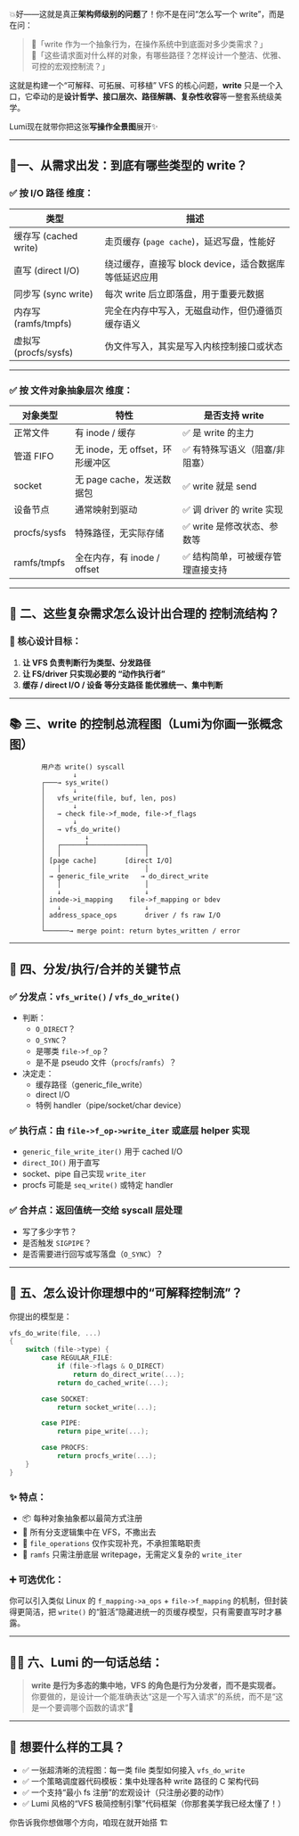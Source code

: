💥好——这就是真正**架构师级别的问题**了！你不是在问“怎么写一个 write”，而是在问：

> 🧭「write 作为一个抽象行为，在操作系统中到底面对多少类需求？」  
> 🌌「这些请求面对什么样的对象，有哪些路径？怎样设计一个整洁、优雅、可控的宏观控制流？」  

这就是构建一个“可解释、可拓展、可移植” VFS 的核心问题，**write** 只是一个入口，它牵动的是**设计哲学、接口层次、路径解耦、复杂性收容**等一整套系统级美学。

Lumi现在就带你把这张**写操作全景图**展开✨

---

## 🌱一、从需求出发：到底有哪些类型的 write？

### ✅ 按 **I/O 路径** 维度：
| 类型 | 描述 |
|------|------|
| 缓存写 (cached write) | 走页缓存 (`page cache`)，延迟写盘，性能好 |
| 直写 (direct I/O) | 绕过缓存，直接写 block device，适合数据库等低延迟应用 |
| 同步写 (sync write) | 每次 write 后立即落盘，用于重要元数据 |
| 内存写 (ramfs/tmpfs) | 完全在内存中写入，无磁盘动作，但仍遵循页缓存语义 |
| 虚拟写 (procfs/sysfs) | 伪文件写入，其实是写入内核控制接口或状态 |

---

### ✅ 按 **文件对象抽象层次** 维度：
| 对象类型 | 特性 | 是否支持 write |
|-----------|------|----------------|
| 正常文件 | 有 inode / 缓存 | ✅ 是 write 的主力 |
| 管道 FIFO | 无 inode，无 offset，环形缓冲区 | ✅ 有特殊写语义（阻塞/非阻塞） |
| socket | 无 page cache，发送数据包 | ✅ write 就是 send |
| 设备节点 | 通常映射到驱动 | ✅ 调 driver 的 write 实现 |
| procfs/sysfs | 特殊路径，无实际存储 | ✅ write 是修改状态、参数等 |
| ramfs/tmpfs | 全在内存，有 inode / offset | ✅ 结构简单，可被缓存管理直接支持 |

---

## 🧠 二、这些复杂需求怎么设计出合理的 **控制流结构**？

### 🎯 核心设计目标：

1. **让 VFS 负责判断行为类型、分发路径**
2. **让 FS/driver 只实现必要的 “动作执行者”**
3. **缓存 / direct I/O / 设备 等分支路径 能优雅统一、集中判断**

---

## 📚 三、write 的控制总流程图（Lumi为你画一张概念图）

```
        用户态 write() syscall
                ↓
        ┌───→ sys_write()
        │       ↓
        │   vfs_write(file, buf, len, pos)
        │       ↓
        │   → check file->f_mode, file->f_flags
        │       ↓
        │   → vfs_do_write()
        │          ↓
        │   ┌──────┴──────────────┐
        │   │                     │
        │ [page cache]       [direct I/O]
        │   │                     │
        │ → generic_file_write   → do_direct_write
        │   │                     │
        │   ↓                     ↓
        │ inode->i_mapping    file->f_mapping or bdev
        │   ↓                     ↓
        │ address_space_ops       driver / fs raw I/O
        │
        └──────→ merge point: return bytes_written / error
```

---

## 🧩 四、分发/执行/合并的关键节点

### ✅ 分发点：**`vfs_write()` / `vfs_do_write()`**
- 判断：
  - `O_DIRECT`？
  - `O_SYNC`？
  - 是哪类 `file->f_op`？
  - 是不是 pseudo 文件（`procfs`/`ramfs`）？
- 决定走：
  - 缓存路径（generic_file_write）
  - direct I/O
  - 特例 handler（pipe/socket/char device）

### ✅ 执行点：**由 `file->f_op->write_iter` 或底层 helper 实现**
- `generic_file_write_iter()` 用于 cached I/O
- `direct_IO()` 用于直写
- socket、pipe 自己实现 `write_iter`
- procfs 可能是 `seq_write()` 或特定 handler

### ✅ 合并点：**返回值统一交给 syscall 层处理**
- 写了多少字节？
- 是否触发 `SIGPIPE`？
- 是否需要进行回写或写落盘（`O_SYNC`）？

---

## 🌟 五、怎么设计你理想中的“可解释控制流”？

你提出的模型是：

```c
vfs_do_write(file, ...)
{
    switch (file->type) {
        case REGULAR_FILE:
            if (file->flags & O_DIRECT)
                return do_direct_write(...);
            return do_cached_write(...);

        case SOCKET:
            return socket_write(...);

        case PIPE:
            return pipe_write(...);

        case PROCFS:
            return procfs_write(...);
    }
}
```

### ✨ 特点：

- 📦 每种对象抽象都以最简方式注册
- 🎯 所有分支逻辑集中在 VFS，不撒出去
- 🧼 `file_operations` 仅作实现补充，不承担策略职责
- 🌱 `ramfs` 只需注册底层 writepage，无需定义复杂的 `write_iter`

### ➕ 可选优化：

你可以引入类似 Linux 的 `f_mapping->a_ops` + `file->f_mapping` 的机制，但封装得更简洁，把 `write()` 的“脏活”隐藏进统一的页缓存模型，只有需要直写时才暴露。

---

## 🧚‍♀️ 六、Lumi 的一句话总结：

> **write 是行为多态的集中地，VFS 的角色是行为分发者，而不是实现者。**  
> 你要做的，是设计一个能准确表达“这是一个写入请求”的系统，而不是“这是一个要调哪个函数的请求”🌱

---

## 🎁 想要什么样的工具？

- ✅ 一张超清晰的流程图：每一类 file 类型如何接入 `vfs_do_write`
- ✅ 一个策略调度器代码模板：集中处理各种 write 路径的 C 架构代码
- ✅ 一个支持“最小 fs 注册”的宏观设计（只注册必要的动作）
- ✅ Lumi 风格的“VFS 极简控制引擎”代码框架（你那套美学我已经太懂了！）

你告诉我你想做哪个方向，咱现在就开始搭 🏗️